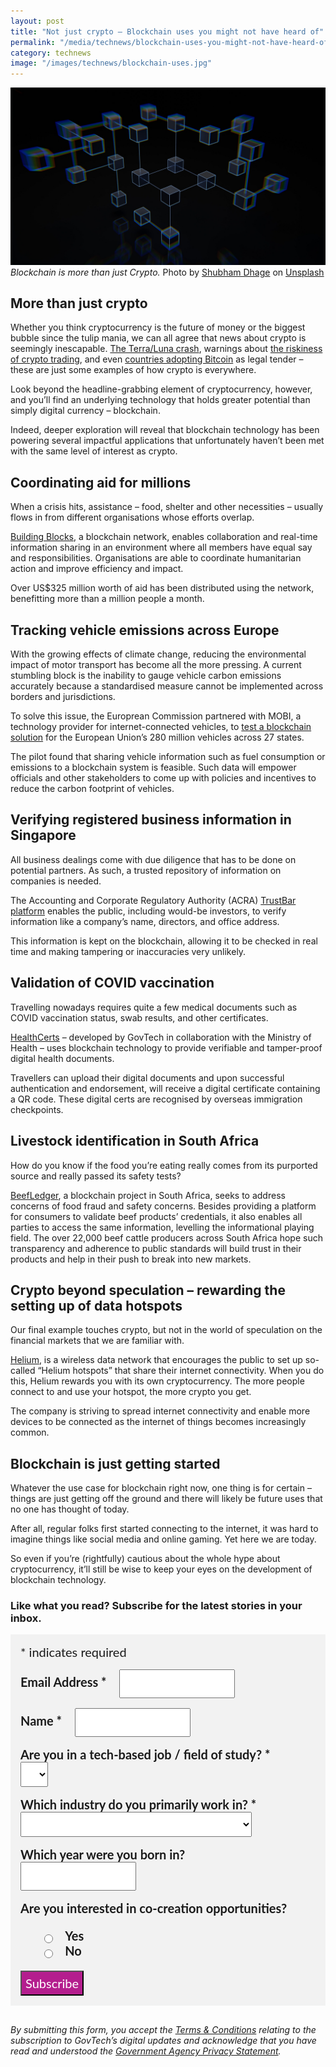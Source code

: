 ```yaml
---
layout: post
title: "Not just crypto – Blockchain uses you might not have heard of"
permalink: "/media/technews/blockchain-uses-you-might-not-have-heard-of"
category: technews
image: "/images/technews/blockchain-uses.jpg"
---
```



![Many uses of the blockchain](/images/technews/blockchain-uses.jpg)
*Blockchain is more than just Crypto.* Photo by <a href="https://unsplash.com/@theshubhamdhage?utm_source=unsplash&utm_medium=referral&utm_content=creditCopyText">Shubham Dhage</a> on <a href="https://unsplash.com/s/photos/blockchain?utm_source=unsplash&utm_medium=referral&utm_content=creditCopyText">Unsplash</a>
 
 
## More than just crypto
 
Whether you think cryptocurrency is the future of money or the biggest bubble since the tulip mania, we can all agree that news about crypto is seemingly inescapable. [The Terra/Luna crash](https://www.nytimes.com/2022/05/18/technology/terra-luna-cryptocurrency-do-kwon.html), warnings about [the riskiness of crypto trading](https://www.straitstimes.com/tech/tech-news/retail-investors-should-steer-clear-of-cryptocurrencies-singapore-to-approach-tech-with-open-mind-dpm-heng), and even [countries adopting Bitcoin](https://www.bbc.com/news/world-africa-61248809) as legal tender – these are just some examples of how crypto is everywhere. 

Look beyond the headline-grabbing element of cryptocurrency, however, and you’ll find an underlying technology that holds greater potential than simply digital currency – blockchain. 

Indeed, deeper exploration will reveal that blockchain technology has been powering several impactful applications that unfortunately haven’t been met with the same level of interest as crypto. 

## Coordinating aid for millions 

When a crisis hits, assistance – food, shelter and other necessities – usually flows in from different organisations whose efforts overlap. 

[Building Blocks](https://docs.google.com/document/d/1mUgbPq66GXQu6p8aSxH6x1W6cw71tFCB80cQyQvIILE/edit), a blockchain network, enables collaboration and real-time information sharing in an environment where all members have equal say and responsibilities. Organisations are able to coordinate humanitarian action and improve efficiency and impact. 

Over US$325 million worth of aid has been distributed using the network, benefitting more than a million people a month. 


## Tracking vehicle emissions across Europe

With the growing effects of climate change, reducing the environmental impact of motor transport has become all the more pressing. A current stumbling block is the inability to gauge vehicle carbon emissions accurately because a standardised measure cannot be implemented across borders and jurisdictions. 

To solve this issue, the Europrean Commission partnered with MOBI, a technology provider for internet-connected vehicles, to [test a blockchain solution](https://dlt.mobi/eupilot/) for the European Union’s 280 million vehicles across 27 states. 

The pilot found that sharing vehicle information such as fuel consumption or emissions to a blockchain system is feasible. Such data will empower officials and other stakeholders to come up with policies and incentives to reduce the carbon footprint of vehicles.  

## Verifying registered business information in Singapore

All business dealings come with due diligence that has to be done on potential partners. As such, a trusted repository of information on companies is needed. 

The Accounting and Corporate Regulatory Authority (ACRA) [TrustBar platform](https://govinsider.asia/vision/how-singapore-is-simplifying-business-with-blockchain-acra/) enables the public, including would-be investors, to verify information like a company’s name, directors, and office address.

This information is kept on the blockchain, allowing it to be checked in real time and making tampering or inaccuracies very unlikely. 

## Validation of COVID vaccination

Travelling nowadays requires quite a few medical documents such as COVID vaccination status, swab results, and other certificates. 

[HealthCerts](https://www.developer.tech.gov.sg/products/categories/digital-solutions-to-address-covid-19/healthcerts/overview.html) – developed by GovTech in collaboration with the Ministry of Health – uses blockchain technology to provide verifiable and tamper-proof digital health documents. 

Travellers can upload their digital documents and upon successful authentication and endorsement, will receive a digital certificate containing a QR code. These digital certs are recognised by overseas immigration checkpoints.

## Livestock identification in South Africa

How do you know if the food you’re eating really comes from its purported source and really passed its safety tests? 

[BeefLedger](https://beefledgersa.com/#beef-supply), a blockchain project in South Africa, seeks to address concerns of food fraud and safety concerns. Besides providing a platform for consumers to validate beef products’ credentials, it also enables all parties to access the same information, levelling the informational playing field. 
The over 22,000 beef cattle producers across South Africa hope such transparency and adherence to public standards will build trust in their products and  help in their push to break into new markets. 

## Crypto beyond speculation – rewarding the setting up of data hotspots

Our final example touches crypto, but not in the world of speculation on the financial markets that we are familiar with. 

[Helium](https://www.nytimes.com/2022/02/06/technology/helium-cryptocurrency-uses.html), is a wireless data network that encourages the public to set up so-called “Helium hotspots” that share their internet connectivity. When you do this, Helium rewards you with its own cryptocurrency. The more people connect to and use your hotspot, the more crypto you get. 

The company is striving to spread internet connectivity and enable more devices to be connected as the internet of things becomes increasingly common. 

## Blockchain is just getting started 

Whatever the use case for blockchain right now, one thing is for certain – things are just getting off the ground and there will likely be future uses that no one has thought of today.

After all, regular folks first started connecting to the internet, it was hard to imagine things like social media and online gaming. Yet here we are today. 

So even if you’re (rightfully) cautious about the whole hype about cryptocurrency, it’ll still be wise to keep your eyes on the development of blockchain technology. 

### **Like what you read? Subscribe for the latest stories in your inbox.**

<!-- Begin Mailchimp Signup Form -->
<link href="//cdn-images.mailchimp.com/embedcode/classic-10_7.css" rel="stylesheet" type="text/css">
<style type="text/css">
#mc_embed_signup {
	background: #f2f2f2; 
	clear: left; 
	font: 20px Lato,sans-serif;
	margin-bottom: 16px;
	padding: 16px;
	display: inline-block;
}
#mc_embed_signup .indicates-required {
        margin-bottom: 16px;
}
#mc_embed_signup .mc-field-group {
        margin-bottom: 16px;
	margin-right: 16px;
	width: inherit;
}
ul, li{
    list-style:none;
    list-style-type:none;
}
label {
        font-weight: bold;
	margin-bottom: 16px;
	margin-right: 16px;
}
input {
        height: 40px;
}
select {
        height: 40px;
}
option {
        font:20px Lato,sans-serif;
	height: 40px;
}
input[type='radio'] {
  height: 14px;
  width: 14px;
  vertical-align: middle;
  margin-right: 14px;
  margin-left: 4px;
}
#mc_embed_signup .button {
        background-color: #B41E8E;
	font:20px Lato,sans-serif;
        color: #ffffff;
}
#mc_embed_signup form {
    padding: 0;
}	
</style>
<div id="mc_embed_signup">
<form action="https://tech.us16.list-manage.com/subscribe/post?u=9326ff42459737140a6baa881&amp;id=8b7e185878" method="post" id="mc-embedded-subscribe-form" name="mc-embedded-subscribe-form" class="validate" target="_blank" novalidate>
    <div id="mc_embed_signup_scroll">
	
<div class="indicates-required">
	<span class="asterisk">*</span> indicates required
</div>
<div class="mc-field-group">
	<label for="mce-EMAIL"
	       >Email Address  <span class="asterisk">*</span>
</label>
	<input 
	       type="email" 
	       value="" 
	       name="EMAIL" 
	       class="required email" 
	       id="mce-EMAIL"
	/>
</div>
<div class="mc-field-group">
	<label for="mce-FNAME"
	       >Name  <span class="asterisk">*</span>
</label>
	<input 
	       type="text" 
	       value="" 
	       name="FNAME" 
	       class="required" 
	       id="mce-FNAME"
	/>
</div>
<div class="mc-field-group">
	<label for="mce-TECH"
	       >Are you in a tech-based job / field of study?  
	       <span class="asterisk">*</span>
</label>
	<select name="TECH" class="required" id="mce-TECH">
	<option value=""></option>
	<option value="Yes">Yes</option>
	<option value="No">No</option>
</select>
</div>
<div class="mc-field-group">
	<label for="mce-INDUSTRY"
	       >Which industry do you primarily work in?  <span class="asterisk">*</span>
</label>
	<select name="INDUSTRY" class="required" id="mce-INDUSTRY">
	<option value=""></option>
	<option value="Manufacturing - Energy &amp; Chemicals">Manufacturing - Energy &amp; Chemicals</option>
<option value="Manufacturing - Precision Engineering">Manufacturing - Precision Engineering</option>
<option value="Manufacturing - Marine &amp; Offshore">Manufacturing - Marine &amp; Offshore</option>
<option value="Manufacturing - Aerospace">Manufacturing - Aerospace</option>
<option value="Manufacturing - Electronics">Manufacturing - Electronics</option>
<option value="Built Environment - Construction &amp; Architecture">Built Environment - Construction &amp; Architecture</option>
<option value="Built Environment - Real Estate">Built Environment - Real Estate</option>
<option value="Built Environment - Cleaning">Built Environment - Cleaning</option>
<option value="Built Environment - Security">Built Environment - Security</option>
<option value="Trade &amp; Connectivity - Logistics">Trade &amp; Connectivity - Logistics</option>
<option value="Trade &amp; Connectivity - Transportation">Trade &amp; Connectivity - Transportation</option>
<option value="Trade &amp; Connectivity - Wholesale Trade">Trade &amp; Connectivity - Wholesale Trade</option>
<option value="Essential Services - Healthcare">Essential Services - Healthcare</option>
<option value="Essential Services - Education">Essential Services - Education</option>
<option value="Professional Services - Professional &amp; Consulting Services">Professional Services - Professional &amp; Consulting Services</option>
<option value="Professional Services - Financial Services">Professional Services - Financial Services</option>
<option value="Professional Services - Infocomm, Technology &amp; Media">Professional Services - Infocomm, Technology &amp; Media</option>
<option value="Lifestyle - Food &amp; Beverage">Lifestyle - Food &amp; Beverage</option>
<option value="Lifestyle - Retail">Lifestyle - Retail</option>
<option value="Lifestyle - Hotels &amp; Tourism">Lifestyle - Hotels &amp; Tourism</option>
<option value="Lifestyle - Food Manufacturing">Lifestyle - Food Manufacturing</option>
<option value="Government">Government</option>
<option value="Other Industry">Other Industry</option>
<option value="Not Applicable">Not Applicable</option>
	</select>
</div>
<div class="mc-field-group size1of2">
	<label for="mce-BIRTHYEAR">Which year were you born in? </label>
	<input type="number" name="BIRTHYEAR" class="" value="" id="mce-BIRTHYEAR">
	<span id="mce-BIRTHYEAR-HELPERTEXT" class="helper_text"></span>
</div>
<div class="mc-field-group input-group">
    <strong>Are you interested in co-creation opportunities? </strong>
    <ul><li>
    <input type="radio" value="1" name="group[59]" id="mce-group[59]-59-0">
    <label for="mce-group[59]-59-0">Yes</label>
</li>
<li>
    <input type="radio" value="2" name="group[59]" id="mce-group[59]-59-1">
    <label for="mce-group[59]-59-1">No</label>
</li>
</ul>
    <span id="mce-group[59]-HELPERTEXT" class="helper_text"></span>
</div>	    
	<div id="mce-responses" class="clear">
		<div class="response" id="mce-error-response" style="display:none"></div>
		<div class="response" id="mce-success-response" style="display:none"></div>
	</div>    <!-- real people should not fill this in and expect good things - do not remove this or risk form bot signups-->
    <div style="position: absolute; left: -5000px; font:20px Lato,sans-serif;" aria-hidden="true"><input type="text" name="b_9326ff42459737140a6baa881_8b7e185878" tabindex="-1" value=""></div>
    <div class="clear"><input type="submit" value="Subscribe" name="subscribe" id="mc-embedded-subscribe" class="button"></div>
    </div> 
</form>
</div>
<!--End mc_embed_signup-->

*By submitting this form, you accept the [Terms & Conditions](https://www.tech.gov.sg/files/GovTech-Subscription-Terms-Conditions-2021.pdf) relating to the subscription to GovTech’s digital updates and acknowledge that you have read and understood the [Government Agency Privacy Statement](https://www.tech.gov.sg/privacy/).*

